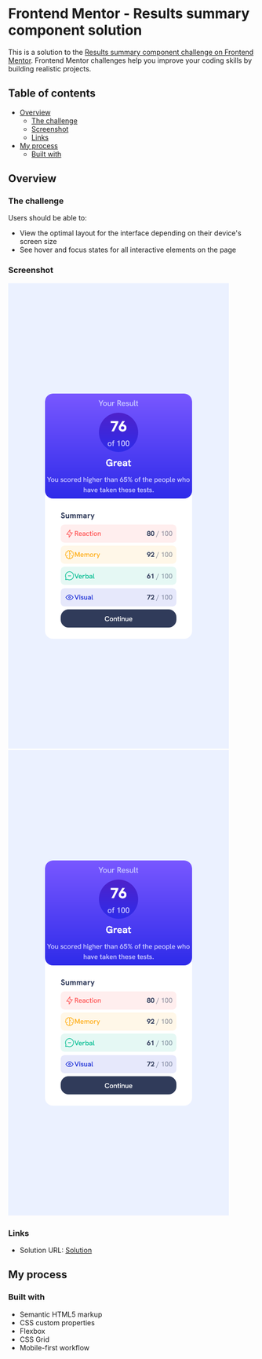 # Frontend Mentor - Results summary component solution

This is a solution to the [Results summary component challenge on Frontend Mentor](https://www.frontendmentor.io/challenges/results-summary-component-CE_K6s0maV). Frontend Mentor challenges help you improve your coding skills by building realistic projects.

## Table of contents

- [Overview](#overview)
  - [The challenge](#the-challenge)
  - [Screenshot](#screenshot)
  - [Links](#links)
- [My process](#my-process)
  - [Built with](#built-with)

## Overview

### The challenge

Users should be able to:

- View the optimal layout for the interface depending on their device's screen size
- See hover and focus states for all interactive elements on the page

### Screenshot

![mobile](./public/mobile.png)
![desktop](./public/mobile.png)

### Links

- Solution URL: [Solution](https://piojosistematico.github.io/fem-results-summary-component-main/)

## My process

### Built with

- Semantic HTML5 markup
- CSS custom properties
- Flexbox
- CSS Grid
- Mobile-first workflow
